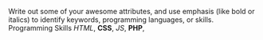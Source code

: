 Write out some of your awesome attributes, and use emphasis (like bold or italics) to identify keywords, programming languages, or skills. 
Programming Skills *HTML*, **CSS**, *JS*, **PHP**,
